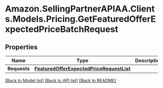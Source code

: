 # Amazon.SellingPartnerAPIAA.Clients.Models.Pricing.GetFeaturedOfferExpectedPriceBatchRequest
## Properties

Name | Type | Description | Notes
------------ | ------------- | ------------- | -------------
**Requests** | [**FeaturedOfferExpectedPriceRequestList**](FeaturedOfferExpectedPriceRequestList.md) |  | [optional] 

[[Back to Model list]](../README.md#documentation-for-models) [[Back to API list]](../README.md#documentation-for-api-endpoints) [[Back to README]](../README.md)

